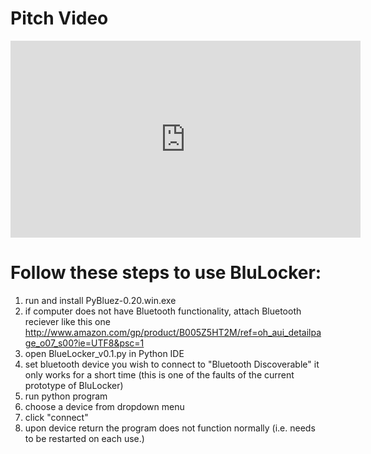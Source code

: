 # Pitch Video

<iframe width="560" height="315" src="https://www.youtube.com/embed/llmYkjksxeM" frameborder="0" allowfullscreen></iframe>

# Follow these steps to use BluLocker:

1. run and install PyBluez-0.20.win.exe
2. if computer does not have Bluetooth functionality,
	attach Bluetooth reciever like this one
	http://www.amazon.com/gp/product/B005Z5HT2M/ref=oh_aui_detailpage_o07_s00?ie=UTF8&psc=1
3. open BlueLocker_v0.1.py in Python IDE
4. set bluetooth device you wish to connect to "Bluetooth Discoverable" it only works for a short time
	(this is one of the faults of the current prototype of BluLocker)
5. run python program 
6. choose a device from dropdown menu
7. click "connect"
8. upon device return the program does not function normally (i.e. needs to be restarted on each use.) 

